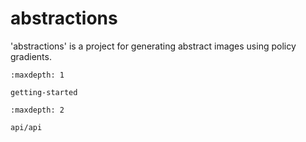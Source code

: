 # abstractions


'abstractions' is a project for generating abstract images using policy
gradients.

```{toctree}
:maxdepth: 1

getting-started
```

```{toctree}
:maxdepth: 2

api/api
```

